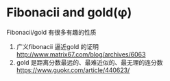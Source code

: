 # Fibonacii and gold(φ)
Fibonacii/gold 有很多有趣的性质
1. 广义fibonacii 逼近gold 的证明
   http://www.matrix67.com/blog/archives/6063
2. gold 是距离分数最远的、最难近似的、最无理的连分数
https://www.guokr.com/article/440623/